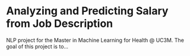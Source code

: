 # **Analyzing and Predicting Salary from Job Description**

NLP project for the Master in Machine Learning for Health @ UC3M. The goal of this project is to...